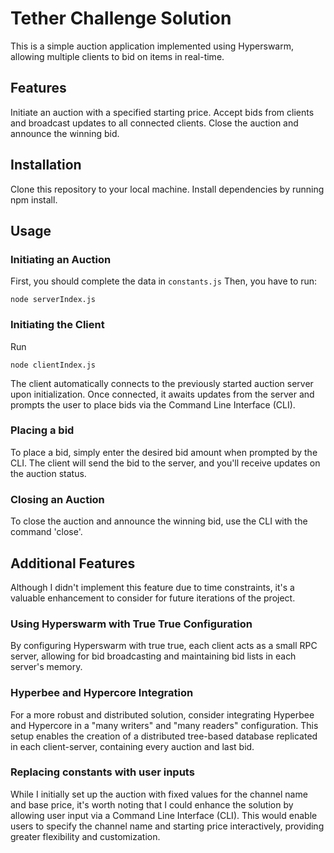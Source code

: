 # Tether Challenge Solution

This is a simple auction application implemented using Hyperswarm, allowing multiple clients to bid on items in real-time.

## Features

Initiate an auction with a specified starting price.
Accept bids from clients and broadcast updates to all connected clients.
Close the auction and announce the winning bid.

## Installation

Clone this repository to your local machine.
Install dependencies by running npm install.

## Usage

### Initiating an Auction

First, you should complete the data in `constants.js`
Then, you have to run:

```
node serverIndex.js
```

### Initiating the Client

Run

```
node clientIndex.js
```

The client automatically connects to the previously started auction server upon initialization. Once connected, it awaits updates from the server and prompts the user to place bids via the Command Line Interface (CLI).

### Placing a bid

To place a bid, simply enter the desired bid amount when prompted by the CLI. The client will send the bid to the server, and you'll receive updates on the auction status.

### Closing an Auction

To close the auction and announce the winning bid, use the CLI with the command 'close'.

## Additional Features

Although I didn't implement this feature due to time constraints, it's a valuable enhancement to consider for future iterations of the project.

### Using Hyperswarm with True True Configuration

By configuring Hyperswarm with true true, each client acts as a small RPC server, allowing for bid broadcasting and maintaining bid lists in each server's memory.

### Hyperbee and Hypercore Integration

For a more robust and distributed solution, consider integrating Hyperbee and Hypercore in a "many writers" and "many readers" configuration. This setup enables the creation of a distributed tree-based database replicated in each client-server, containing every auction and last bid.

### Replacing constants with user inputs

While I initially set up the auction with fixed values for the channel name and base price, it's worth noting that I could enhance the solution by allowing user input via a Command Line Interface (CLI). This would enable users to specify the channel name and starting price interactively, providing greater flexibility and customization.
